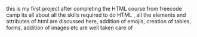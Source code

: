 this is my first project after completing the HTML course from freecode camp 
its all about all the skills required to do HTML , all the elements and attributes of html are discussed here,
addition of emojis, creation of tables, forms, addition of images etc are well taken care of 

